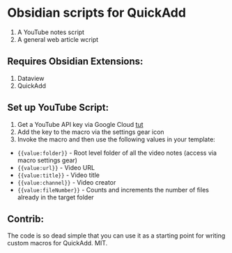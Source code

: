 # Obsidian scripts for QuickAdd

1. A YouTube notes script
2. A general web article wcript

## Requires Obsidian Extensions:

1. Dataview
2. QuickAdd

## Set up YouTube Script:

1. Get a YouTube API key via Google Cloud [tut](https://docs.themeum.com/tutor-lms/tutorials/get-youtube-api-key/)
2. Add the key to the macro via the settings gear icon
3. Invoke the macro and then use the following values in your template:
- `{{value:folder}}` - Root level folder of all the video notes (access via macro settings gear)
- `{{value:url}}` - Video URL
- `{{value:title}}` - Video title
- `{{value:channel}}` - Video creator
- `{{value:fileNumber}}` - Counts and increments the number of files already in the target folder

## Contrib:

The code is so dead simple that you can use it as a starting point for writing custom macros for QuickAdd.
MIT.
